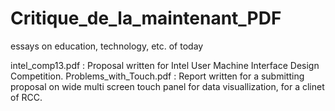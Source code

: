 Critique_de_la_maintenant_PDF
=============================

essays on education, technology, etc. of today

intel_comp13.pdf :
Proposal written for Intel User Machine Interface Design Competition. 
Problems_with_Touch.pdf :
Report written for a submitting proposal on wide multi screen touch panel for data visuallization, for a clinet of RCC.
